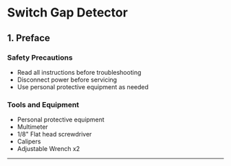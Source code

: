 # Switch Gap Detector
## 1. Preface

### Safety Precautions
* Read all instructions before troubleshooting
* Disconnect power before servicing
* Use personal protective equipment as needed


### Tools and Equipment
* Personal protective equipment
* Multimeter
* 1/8" Flat head screwdriver
* Calipers
* Adjustable Wrench x2 

---
